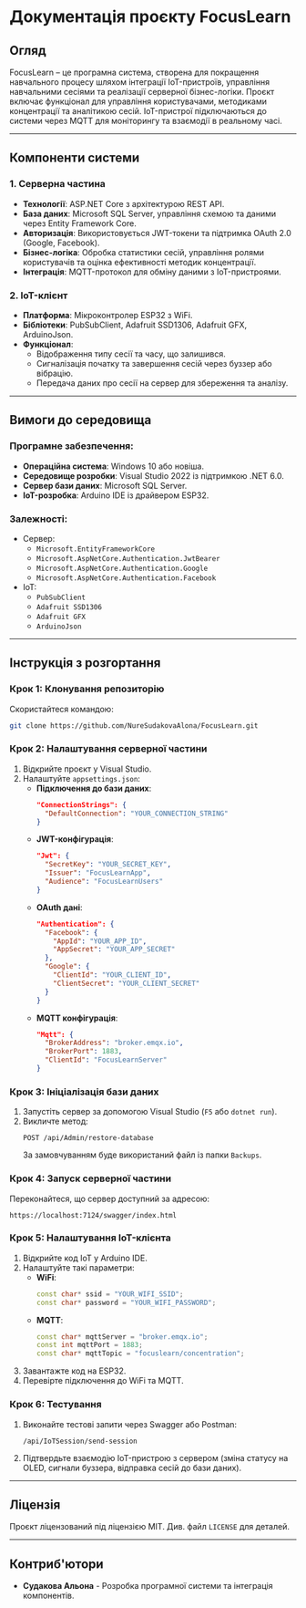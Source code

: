 # Документація проєкту FocusLearn

## Огляд

FocusLearn – це програмна система, створена для покращення навчального процесу шляхом інтеграції IoT-пристроїв, управління навчальними сесіями та реалізації серверної бізнес-логіки. Проєкт включає функціонал для управління користувачами, методиками концентрації та аналітикою сесій. IoT-пристрої підключаються до системи через MQTT для моніторингу та взаємодії в реальному часі.

---

## Компоненти системи

### 1. **Серверна частина**
- **Технології**: ASP.NET Core з архітектурою REST API.
- **База даних**: Microsoft SQL Server, управління схемою та даними через Entity Framework Core.
- **Авторизація**: Використовується JWT-токени та підтримка OAuth 2.0 (Google, Facebook).
- **Бізнес-логіка**: Обробка статистики сесій, управління ролями користувачів та оцінка ефективності методик концентрації.
- **Інтеграція**: MQTT-протокол для обміну даними з IoT-пристроями.

### 2. **IoT-клієнт**
- **Платформа**: Мікроконтролер ESP32 з WiFi.
- **Бібліотеки**: PubSubClient, Adafruit SSD1306, Adafruit GFX, ArduinoJson.
- **Функціонал**:
  - Відображення типу сесії та часу, що залишився.
  - Сигналізація початку та завершення сесій через буззер або вібрацію.
  - Передача даних про сесії на сервер для збереження та аналізу.

---

## Вимоги до середовища

### Програмне забезпечення:
- **Операційна система**: Windows 10 або новіша.
- **Середовище розробки**: Visual Studio 2022 із підтримкою .NET 6.0.
- **Сервер бази даних**: Microsoft SQL Server.
- **IoT-розробка**: Arduino IDE із драйвером ESP32.

### Залежності:
- Сервер:
  - `Microsoft.EntityFrameworkCore`
  - `Microsoft.AspNetCore.Authentication.JwtBearer`
  - `Microsoft.AspNetCore.Authentication.Google`
  - `Microsoft.AspNetCore.Authentication.Facebook`
- IoT:
  - `PubSubClient`
  - `Adafruit SSD1306`
  - `Adafruit GFX`
  - `ArduinoJson`

---

## Інструкція з розгортання

### Крок 1: Клонування репозиторію
Скористайтеся командою:
```bash
git clone https://github.com/NureSudakovaAlona/FocusLearn.git
```

### Крок 2: Налаштування серверної частини
1. Відкрийте проєкт у Visual Studio.
2. Налаштуйте `appsettings.json`:
    - **Підключення до бази даних**:
      ```json
      "ConnectionStrings": {
        "DefaultConnection": "YOUR_CONNECTION_STRING"
      }
      ```
    - **JWT-конфігурація**:
      ```json
      "Jwt": {
        "SecretKey": "YOUR_SECRET_KEY",
        "Issuer": "FocusLearnApp",
        "Audience": "FocusLearnUsers"
      }
      ```
    - **OAuth дані**:
      ```json
      "Authentication": {
        "Facebook": {
          "AppId": "YOUR_APP_ID",
          "AppSecret": "YOUR_APP_SECRET"
        },
        "Google": {
          "ClientId": "YOUR_CLIENT_ID",
          "ClientSecret": "YOUR_CLIENT_SECRET"
        }
      }
      ```
    - **MQTT конфігурація**:
      ```json
      "Mqtt": {
        "BrokerAddress": "broker.emqx.io",
        "BrokerPort": 1883,
        "ClientId": "FocusLearnServer"
      }
      ```

### Крок 3: Ініціалізація бази даних
1. Запустіть сервер за допомогою Visual Studio (`F5` або `dotnet run`).
2. Викличте метод:
   ```
   POST /api/Admin/restore-database
   ```
   За замовчуванням буде використаний файл із папки `Backups`.

### Крок 4: Запуск серверної частини
Переконайтеся, що сервер доступний за адресою:
```
https://localhost:7124/swagger/index.html
```

### Крок 5: Налаштування IoT-клієнта
1. Відкрийте код IoT у Arduino IDE.
2. Налаштуйте такі параметри:
    - **WiFi**:
      ```c++
      const char* ssid = "YOUR_WIFI_SSID";
      const char* password = "YOUR_WIFI_PASSWORD";
      ```
    - **MQTT**:
      ```c++
      const char* mqttServer = "broker.emqx.io";
      const int mqttPort = 1883;
      const char* mqttTopic = "focuslearn/concentration";
      ```
3. Завантажте код на ESP32.
4. Перевірте підключення до WiFi та MQTT.

### Крок 6: Тестування
1. Виконайте тестові запити через Swagger або Postman:
   ```
   /api/IoTSession/send-session
   ```
2. Підтвердьте взаємодію IoT-пристрою з сервером (зміна статусу на OLED, сигнали буззера, відправка сесій до бази даних).

---

## Ліцензія

Проєкт ліцензований під ліцензією MIT. Див. файл `LICENSE` для деталей.

---

## Контриб'ютори

- **Судакова Альона** - Розробка програмної системи та інтеграція компонентів.
